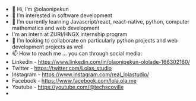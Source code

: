 - 👋 Hi, I’m @olaonipekun
- 👀 I’m interested in software development
- 🌱 I’m currently learning Javascript/react, react-native, python, computer mathematics and web development
-    I'm an intern at ZURI/HNGX internship program
- 💞️ I’m looking to collaborate on particularly python projects and web development projects as well
- 📫 How to reach me ... you can through social media:
- Linkedin - https://www.linkedin.com/in/olaonipekun-ololade-166302160/
- Twitter - https://twitter.com/Lolas_studio
- Instagram - https://www.instagram.com/real_lolastudio/
- Facebook - https://www.facebook.com/lola.ola.me
- Youtube - https://youtube.com/@techscoville
- 

<!---
olaonipekun/olaonipekun is a ✨ special ✨ repository because its `README.md` (this file) appears on your GitHub profile.
You can click the Preview link to take a look at your changes.
--->
